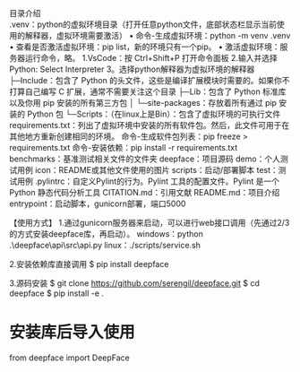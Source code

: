 目录介绍        
.venv：python的虚拟环境目录（打开任意python文件，底部状态栏显示当前使用的解释器，虚拟环境需要激活）
        • 命令-生成虚拟环境：python -m venv .venv
        • 查看是否激活虚拟环境：pip list，新的环境只有一个pip。
        • 激活虚拟环境：服务器运行命令，略。
            1.VsCode：按 Ctrl+Shift+P 打开命令面板
            2.输入并选择 Python: Select Interpreter
            3。选择python解释器为虚拟环境的解释器
    ├─Include：包含了 Python 的头文件，这些是编译扩展模块时需要的。如果你不打算自己编写 C 扩展，通常不需要关注这个目录
    ├─Lib：包含了 Python 标准库以及你用 pip 安装的所有第三方包
    │  └─site-packages：存放着所有通过 pip 安装的 Python 包
    └─Scripts：（在linux上是Bin）：包含了虚拟环境的可执行文件
requirements.txt：列出了虚拟环境中安装的所有软件包。然后，此文件可用于在其他地方重新创建相同的环境。
                    命令-生成软件包列表：pip freeze > requirements.txt
                    命令-安装依赖：pip install -r requirements.txt
benchmarks：基准测试相关文件的文件夹
deepface：项目源码
demo：个人测试用例
icon：README或其他文件使用的图片
scripts：启动/部署脚本
test：测试用例
.pylintrc：自定义Pylint的行为。Pylint 工具的配置文件。Pylint 是一个 Python 静态代码分析工具
CITATION.md：引用文献
README.md：项目介绍
entrypoint：启动脚本，gunicorn部署，端口5000


【使用方式】
1.通过gunicorn服务器来启动，可以进行web接口调用（先通过2/3的方式安装deepface库，再启动）。
windows：python .\deepface\api\src\api.py
linux：./scripts/service.sh

2.安装依赖库直接调用
$ pip install deepface

3.源码安装
$ git clone https://github.com/serengil/deepface.git
$ cd deepface
$ pip install -e .
# 安装库后导入使用
from deepface import DeepFace
